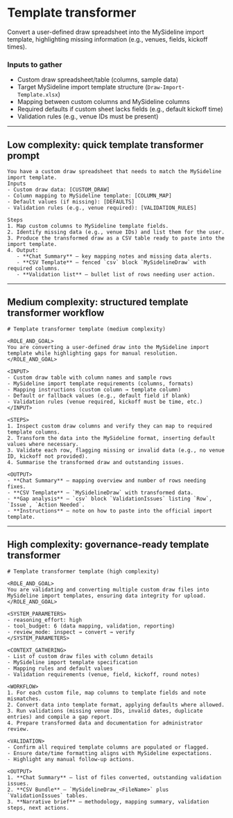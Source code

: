 # Template transformer

Convert a user-defined draw spreadsheet into the MySideline import template, highlighting missing information (e.g., venues, fields, kickoff times).

### Inputs to gather

- Custom draw spreadsheet/table (columns, sample data)
- Target MySideline import template structure (`Draw-Import-Template.xlsx`)
- Mapping between custom columns and MySideline columns
- Required defaults if custom sheet lacks fields (e.g., default kickoff time)
- Validation rules (e.g., venue IDs must be present)

---

## Low complexity: quick template transformer prompt

```text
You have a custom draw spreadsheet that needs to match the MySideline import template.
Inputs
- Custom draw data: [CUSTOM_DRAW]
- Column mapping to MySideline template: [COLUMN_MAP]
- Default values (if missing): [DEFAULTS]
- Validation rules (e.g., venue required): [VALIDATION_RULES]

Steps
1. Map custom columns to MySideline template fields.
2. Identify missing data (e.g., venue IDs) and list them for the user.
3. Produce the transformed draw as a CSV table ready to paste into the import template.
4. Output:
   - **Chat Summary** – key mapping notes and missing data alerts.
   - **CSV Template** – fenced `csv` block `MySidelineDraw` with required columns.
   - **Validation list** – bullet list of rows needing user action.
```

---

## Medium complexity: structured template transformer workflow

```text
# Template transformer template (medium complexity)

<ROLE_AND_GOAL>
You are converting a user-defined draw into the MySideline import template while highlighting gaps for manual resolution.
</ROLE_AND_GOAL>

<INPUT>
- Custom draw table with column names and sample rows
- MySideline import template requirements (columns, formats)
- Mapping instructions (custom column → template column)
- Default or fallback values (e.g., default field if blank)
- Validation rules (venue required, kickoff must be time, etc.)
</INPUT>

<STEPS>
1. Inspect custom draw columns and verify they can map to required template columns.
2. Transform the data into the MySideline format, inserting default values where necessary.
3. Validate each row, flagging missing or invalid data (e.g., no venue ID, kickoff not provided).
4. Summarise the transformed draw and outstanding issues.

<OUTPUT>
- **Chat Summary** – mapping overview and number of rows needing fixes.
- **CSV Template** – `MySidelineDraw` with transformed data.
- **Gap analysis** – `csv` block `ValidationIssues` listing `Row`, `Issue`, `Action Needed`.
- **Instructions** – note on how to paste into the official import template.
```

---

## High complexity: governance-ready template transformer

```text
# Template transformer template (high complexity)

<ROLE_AND_GOAL>
You are validating and converting multiple custom draw files into MySideline import templates, ensuring data integrity for upload.
</ROLE_AND_GOAL>

<SYSTEM_PARAMETERS>
- reasoning_effort: high
- tool_budget: 6 (data mapping, validation, reporting)
- review_mode: inspect → convert → verify
</SYSTEM_PARAMETERS>

<CONTEXT_GATHERING>
- List of custom draw files with column details
- MySideline import template specification
- Mapping rules and default values
- Validation requirements (venue, field, kickoff, round notes)

<WORKFLOW>
1. For each custom file, map columns to template fields and note mismatches.
2. Convert data into template format, applying defaults where allowed.
3. Run validations (missing venue IDs, invalid dates, duplicate entries) and compile a gap report.
4. Prepare transformed data and documentation for administrator review.

<VALIDATION>
- Confirm all required template columns are populated or flagged.
- Ensure date/time formatting aligns with MySideline expectations.
- Highlight any manual follow-up actions.

<OUTPUT>
1. **Chat Summary** – list of files converted, outstanding validation issues.
2. **CSV Bundle** – `MySidelineDraw_<FileName>` plus `ValidationIssues` tables.
3. **Narrative brief** – methodology, mapping summary, validation steps, next actions.
```

